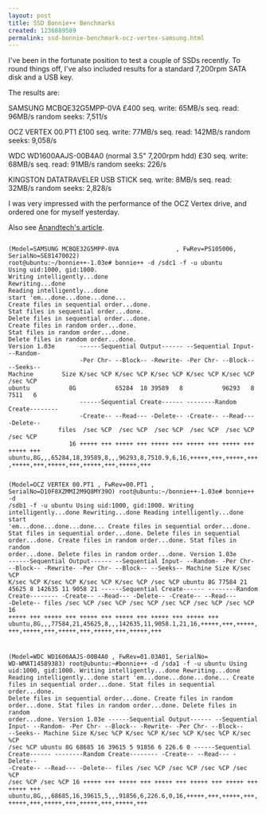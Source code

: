```yaml
--- 
layout: post
title: SSD Bonnie++ Benchmarks
created: 1236889589
permalink: ssd-bonnie-benchmark-ocz-vertex-samsung.html
---
```

I've been in the fortunate position to test a couple of SSDs recently.  To round things off, I've also included results for a standard 7,200rpm SATA disk and a USB key.

The results are:

SAMSUNG MCBQE32G5MPP-0VA £400
seq. write: 65MB/s
seq. read: 96MB/s
random seeks: 7,511/s

OCZ VERTEX 00.PT1 £100
seq. write: 77MB/s
seq. read: 142MB/s
random seeks: 9,058/s

WDC WD1600AAJS-00B4A0 (normal 3.5" 7,200rpm hdd) £30
seq. write: 68MB/s
seq. read: 91MB/s
random seeks: 226/s

KINGSTON DATATRAVELER USB STICK
seq. write: 8MB/s
seq. read: 32MB/s
random seeks: 2,828/s

I was very impressed with the performance of the OCZ Vertex drive, and ordered one for myself yesterday.

Also see <a href='http://www.anandtech.com/printarticle.aspx?i=3531'>Anandtech's article</a>.

<code type="bash">
(Model=SAMSUNG MCBQE32G5MPP-0VA                , FwRev=PS105006, SerialNo=SE81470022)
root@ubuntu:~/bonnie++-1.03e# bonnie++ -d /sdc1 -f -u ubuntu
Using uid:1000, gid:1000.
Writing intelligently...done
Rewriting...done
Reading intelligently...done
start 'em...done...done...done...
Create files in sequential order...done.
Stat files in sequential order...done.
Delete files in sequential order...done.
Create files in random order...done.
Stat files in random order...done.
Delete files in random order...done.
Version 1.03e       ------Sequential Output------ --Sequential Input- --Random-
                    -Per Chr- --Block-- -Rewrite- -Per Chr- --Block-- --Seeks--
Machine        Size K/sec %CP K/sec %CP K/sec %CP K/sec %CP K/sec %CP  /sec %CP
ubuntu           8G           65284  18 39589   8           96293   8  7511   6
                    ------Sequential Create------ --------Random Create--------
                    -Create-- --Read--- -Delete-- -Create-- --Read--- -Delete--
              files  /sec %CP  /sec %CP  /sec %CP  /sec %CP  /sec %CP  /sec %CP
                 16 +++++ +++ +++++ +++ +++++ +++ +++++ +++ +++++ +++ +++++ +++
ubuntu,8G,,,65284,18,39589,8,,,96293,8,7510.9,6,16,+++++,+++,+++++,+++,+++++,+++,+++++,+++,+++++,+++,+++++,+++


(Model=OCZ       VERTEX        00.PT1          , FwRev=00.PT1  , SerialNo=D10F8XZMMI2M9Q8MY39O)
root@ubuntu:~/bonnie++-1.03e# bonnie++ -d /sdb1 -f -u ubuntu
Using uid:1000, gid:1000.
Writing intelligently...done
Rewriting...done
Reading intelligently...done
start 'em...done...done...done...
Create files in sequential order...done.
Stat files in sequential order...done.
Delete files in sequential order...done.
Create files in random order...done.
Stat files in random order...done.
Delete files in random order...done.
Version 1.03e       ------Sequential Output------ --Sequential Input- --Random-
                    -Per Chr- --Block-- -Rewrite- -Per Chr- --Block-- --Seeks--
Machine        Size K/sec %CP K/sec %CP K/sec %CP K/sec %CP K/sec %CP  /sec %CP
ubuntu           8G           77584  21 45625   8           142635  11  9058  21
                    ------Sequential Create------ --------Random Create--------
                    -Create-- --Read--- -Delete-- -Create-- --Read--- -Delete--
              files  /sec %CP  /sec %CP  /sec %CP  /sec %CP  /sec %CP  /sec %CP
                 16 +++++ +++ +++++ +++ +++++ +++ +++++ +++ +++++ +++ +++++ +++
ubuntu,8G,,,77584,21,45625,8,,,142635,11,9058.1,21,16,+++++,+++,+++++,+++,+++++,+++,+++++,+++,+++++,+++,+++++,+++


(Model=WDC WD1600AAJS-00B4A0                   , FwRev=01.03A01, SerialNo=     WD-WMAT14589383)
root@ubuntu:~#bonnie++ -d /sda1 -f -u ubuntu
Using uid:1000, gid:1000.
Writing intelligently...done
Rewriting...done
Reading intelligently...done
start 'em...done...done...done...
Create files in sequential order...done.
Stat files in sequential order...done.
Delete files in sequential order...done.
Create files in random order...done.
Stat files in random order...done.
Delete files in random order...done.
Version 1.03e       ------Sequential Output------ --Sequential Input- --Random-
                    -Per Chr- --Block-- -Rewrite- -Per Chr- --Block-- --Seeks--
Machine        Size K/sec %CP K/sec %CP K/sec %CP K/sec %CP K/sec %CP  /sec %CP
ubuntu           8G           68685  16 39615   5           91856   6 226.6   0
                    ------Sequential Create------ --------Random Create--------
                    -Create-- --Read--- -Delete-- -Create-- --Read--- -Delete--
              files  /sec %CP  /sec %CP  /sec %CP  /sec %CP  /sec %CP  /sec %CP
                 16 +++++ +++ +++++ +++ +++++ +++ +++++ +++ +++++ +++ +++++ +++
ubuntu,8G,,,68685,16,39615,5,,,91856,6,226.6,0,16,+++++,+++,+++++,+++,+++++,+++,+++++,+++,+++++,+++,+++++,+++


</code>
